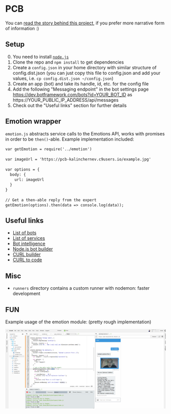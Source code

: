 # PCB

You can [read the story behind this project](https://chatbotslife.com/building-a-chat-bot-who-understands-emotions-though-your-selfies-e9fa7cc4b627#.65g192kug), if you prefer more narrative form of information :)

## Setup

0. You need to install [`node.js`](https://nodejs.org/en/download/)
1. Clone the repo and `npm install` to get dependencies
2. Create a `config.json` in your home directory with similar structure of config.dist.json (you can just copy this file to config.json and add your values, i.e. `cp config.dist.json ~/config.json`)
3. Create an app (bot) and take its handle, id, etc. for the config file
4. Add the following "Messaging endpoint" in the bot settings page https://dev.botframework.com/bots?id=YOUR_BOT_ID as https://YOUR_PUBLIC_IP_ADDRESS/api/messages
5. Check out the "Useful links" section for further details

## Emotion wrapper

`emotion.js` abstracts service calls to the Emotions API, works with promises
in order to be `then()`-able. Example implementation included:

```
var getEmotion = require('../emotion')

var imageUrl = 'https://pcb-kalinchernev.c9users.io/example.jpg'

var options = {
  body: {
    url: imageUrl
  }
}

// Get a then-able reply from the expert
getEmotion(options).then(data => console.log(data));
```

## Useful links

- [List of bots](https://dev.botframework.com/bots)
- [List of services](https://www.microsoft.com/cognitive-services)
- [Bot intelligence](https://docs.botframework.com/en-us/bot-intelligence/getting-started/#navtitle)
- [Node.js bot builder](https://docs.botframework.com/en-us/node/builder/overview/)
- [CURL builder](https://curlbuilder.com/)
- [CURL to code](http://curl.trillworks.com/#node)

## Misc

- `runners` directory contains a custom runner with nodemon: faster development


## FUN

Example usage of the emotion module: (pretty rough implementation)

![alt text](./public/fun.png "Getting emotion in chat example")
